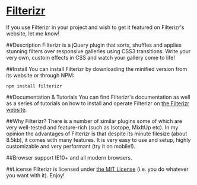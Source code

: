 # [Filterizr](http://yiotis.net/filterizr)
If you use Filterizr in your project and wish to get it featured on Filterizr's website, let me know!

##Description
Filterizr is a jQuery plugin that sorts, shuffles and applies stunning filters over responsive galleries using CSS3 transitions. Write your very own, custom effects in CSS and watch your gallery come to life!

##Install
You can install Filterizr by downloading the minified version from its website or through NPM:
```
npm install filterizr
```

##Documentation & Tutorials
You can find Filterizr's documentation as well as a series of tutorials on how to install and operate Filterizr on [the Filterizr website](http://yiotis.net/filterizr).

##Why Filterizr?
There is a number of similar plugins some of which are very well-tested and feature-rich (such as Isotope, MixItUp etc). In my opinion the advantages of Filterizr is that despite its minute filesize (about 8.5kb), it comes with many features. It is very easy to use and setup, highly customizable and very performant (try it on mobile!).

##Browser support
IE10+ and all modern browsers.

##License
Filterizr is licensed under [the MIT License](https://opensource.org/licenses/MIT) (i.e. you do whatever you want with it). Enjoy!
